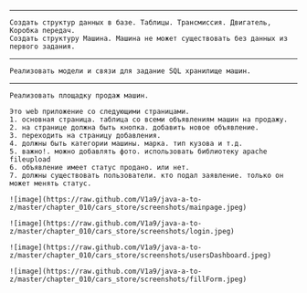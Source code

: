 ********************************************
    Создать структур данных в базе. Таблицы. Трансмиссия. Двигатель, Коробка передач.
    Создать структуру Машина. Машина не может существовать без данных из первого задания.
********************************************
    Реализовать модели и связи для задание SQL хранилище машин.
********************************************
    Реализовать площадку продаж машин.

    Это web приложение со следующими страницами.
    1. основная страница. таблица со всеми объявлениям машин на продажу.
    2. на странице должна быть кнопка. добавить новое объявление.
    3. переходить на страницу добавления.
    4. должны быть категории машины. марка. тип кузова и т.д.
    5. важно!. можно добавлять фото. использовать библиотеку apache fileupload
    6. объявление имеет статус продано. или нет.
    7. должны существовать пользователи. кто подал заявление. только он может менять статус.
    
    ![image](https://raw.github.com/V1a9/java-a-to-z/master/chapter_010/cars_store/screenshots/mainpage.jpeg)
    
    ![image](https://raw.github.com/V1a9/java-a-to-z/master/chapter_010/cars_store/screenshots/login.jpeg)
    
    ![image](https://raw.github.com/V1a9/java-a-to-z/master/chapter_010/cars_store/screenshots/usersDashboard.jpeg)
    
    ![image](https://raw.github.com/V1a9/java-a-to-z/master/chapter_010/cars_store/screenshots/fillForm.jpeg)
